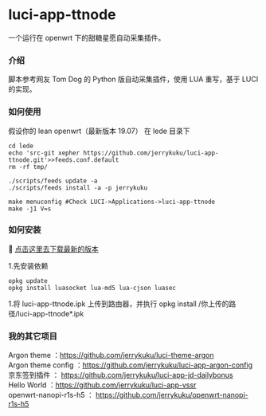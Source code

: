 # luci-app-ttnode

一个运行在 openwrt 下的甜糖星愿自动采集插件。

### 介绍

脚本参考网友 Tom Dog 的 Python 版自动采集插件，使用 LUA 重写，基于 LUCI 的实现。

### 如何使用

假设你的 lean openwrt（最新版本 19.07） 在 lede 目录下

```
cd lede
echo 'src-git xepher https://github.com/jerrykuku/luci-app-ttnode.git'>>feeds.conf.default
rm -rf tmp/

./scripts/feeds update -a
./scripts/feeds install -a -p jerrykuku

make menuconfig #Check LUCI->Applications->luci-app-ttnode
make -j1 V=s
```

### 如何安装

🛑 [点击这里去下载最新的版本](https://github.com/jerrykuku/luci-app-ttnode/releases)

1.先安装依赖

```
opkg update
opkg install luasocket lua-md5 lua-cjson luasec
```

1.将 luci-app-ttnode.ipk 上传到路由器，并执行 opkg install /你上传的路径/luci-app-ttnode\*.ipk

### 我的其它项目

Argon theme ：https://github.com/jerrykuku/luci-theme-argon  
Argon theme config ：https://github.com/jerrykuku/luci-app-argon-config  
京东签到插件 ： https://github.com/jerrykuku/luci-app-jd-dailybonus  
Hello World ：https://github.com/jerrykuku/luci-app-vssr  
openwrt-nanopi-r1s-h5 ： https://github.com/jerrykuku/openwrt-nanopi-r1s-h5
